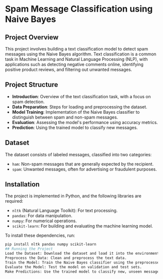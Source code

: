 # Spam Message Classification using Naive Bayes

## Project Overview
This project involves building a text classification model to detect spam messages using the Naive Bayes algorithm. Text classification is a common task in Machine Learning and Natural Language Processing (NLP), with applications such as detecting negative comments online, identifying positive product reviews, and filtering out unwanted messages.

## Project Structure
- **Introduction**: Overview of the text classification task, with a focus on spam detection.
- **Data Preparation**: Steps for loading and preprocessing the dataset.
- **Model Training**: Implementation of the Naive Bayes classifier to distinguish between spam and non-spam messages.
- **Evaluation**: Assessing the model's performance using accuracy metrics.
- **Prediction**: Using the trained model to classify new messages.

## Dataset
The dataset consists of labeled messages, classified into two categories: 
- `ham`: Non-spam messages that are generally expected by the recipient.
- `spam`: Unwanted messages, often for advertising or fraudulent purposes.

## Installation
The project is implemented in Python, and the following libraries are required:
- `nltk` (Natural Language Toolkit): For text processing.
- `pandas`: For data manipulation.
- `numpy`: For numerical operations.
- `scikit-learn`: For building and evaluating the machine learning model.

To install these dependencies, run:
```bash
pip install nltk pandas numpy scikit-learn
## Running the Project
Load the Dataset: Download the dataset and load it into the environment.
Preprocess the Data: Clean and preprocess the text data.
Train the Model: Train the Naive Bayes classifier using the preprocessed data.
Evaluate the Model: Test the model on validation and test sets.
Make Predictions: Use the trained model to classify new, unseen messages.
